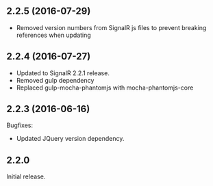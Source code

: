 ## 2.2.5 (2016-07-29)

- Removed version numbers from SignalR js files to prevent breaking references when updating

## 2.2.4 (2016-07-27)

- Updated to SignalR 2.2.1 release.
- Removed gulp dependency
- Replaced gulp-mocha-phantomjs with mocha-phantomjs-core

## 2.2.3 (2016-06-16)

Bugfixes:
  - Updated JQuery version dependency.

## 2.2.0

Initial release.
